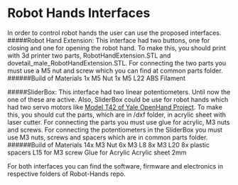# Robot Hands Interfaces
In order to control robot hands the user can use the proposed interfaces.
#####Robot Hand Extension: 
This interface had two buttons, one for closing and one for opening the robot hand. 
To make this, you should print with 3d printer two parts, RobotHandExtension.STL and dovetail_male_RobotHandExtension.STL.
For connecting the two parts you must use a M5 nut and screw which you can find at common parts folder.
######Build of Materials
    1x M5 Nut
    1x M5 L22
    ABS Filament

#####SliderBox:
This interface had two linear potentiometers. Until now the one of these are active.
Also, SliderBox could be use for robot hands which had two servo motors like
[Model T42  of Yale OpenHand Project](http://www.eng.yale.edu/grablab/openhand/model_t42.html#performance).
To make this, you should cut the parts, which are in /dxf folder, in acrylic sheet with laser cutter. For connecting the parts you must use 
glue for acrylic, M3 nuts and screws. For connecting the potentiometers in the
SliderBox you must use M3 nuts, screws and spacers which are in common parts folder. 
######Build of Materials
    14x M3 Nut
    6x M3 L8
    8x M3 L20
    8x plastic spacers L15 for M3 screw
    Glue for Acrylic
    Acrylic sheet 2mm
    
For both interfaces you can find the software, firmware and electronics in respective folders of Robot-Hands repo.